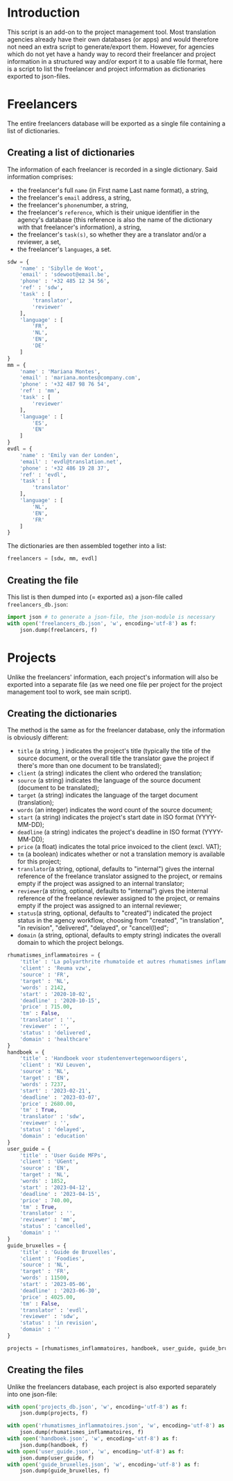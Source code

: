 # Introduction
This script is an add-on to the project management tool. Most translation agencies already have their own databases (or apps) and would therefore not need an extra script to generate/export them. However, for agencies which do not yet have a handy way to record their freelancer and project information in a structured way and/or export it to a usable file format, here is a script to list the freelancer and project information as dictionaries exported to json-files.

# Freelancers
The entire freelancers database will be exported as a single file containing a list of dictionaries.

## Creating a list of dictionaries
The information of each freelancer is recorded in a single dictionary. Said information comprises:
- the freelancer's full `name` (in First name Last name format), a string,
- the freelancer's `email` address, a string,
- the freelancer's `phone`number, a string,
- the freelancer's `reference`, which is their unique identifier in the agency's database (this reference is also the name of the dictionary with that freelancer's information), a string,
- the freelancer's `task(s)`, so whether they are a translator and/or a reviewer, a set,
- the freelancer's `languages`, a set.


```python
sdw = {
    'name' : 'Sibylle de Woot',
    'email' : 'sdewoot@email.be',
    'phone' : '+32 485 12 34 56',
    'ref' : 'sdw',
    'task' : [
        'translator',
        'reviewer'
    ],
    'language' : [
        'FR',
        'NL',
        'EN',
        'DE'
    ]
}
mm = {
    'name' : 'Mariana Montes',
    'email' : 'mariana.montes@company.com',
    'phone' : '+32 487 98 76 54',
    'ref' : 'mm',
    'task' : [
        'reviewer'
    ],
    'language' : [
        'ES',
        'EN'
    ]
}
evdl = {
    'name' : 'Emily van der Londen',
    'email' : 'evdl@translation.net',
    'phone' : '+32 486 19 28 37',
    'ref' : 'evdl',
    'task' : [
        'translator'
    ],
    'language' : [
        'NL',
        'EN',
        'FR'
    ]
}
```

The dictionaries are then assembled together into a list:


```python
freelancers = [sdw, mm, evdl]
```

## Creating the file
This list is then dumped into (= exported as) a json-file called `freelancers_db.json`:


```python
import json # to generate a json-file, the json-module is necessary
with open('freelancers_db.json', 'w', encoding='utf-8') as f:
    json.dump(freelancers, f)
```

# Projects
Unlike the freelancers' information, each project's information will also be exported into a separate file (as we need one file per project for the project management tool to work, see main script).

## Creating the dictionaries
The method is the same as for the freelancer database, only the information is obviously different:
- `title` (a string, ) indicates the project's title (typically the title of the source document, or the overall title the translator gave the project if there's more than one document to be translated);
- `client` (a string) indicates the client who ordered the translation;
- `source` (a string) indicates the language of the source document (document to be translated);
- `target` (a string) indicates the language of the target document (translation);
- `words` (an integer) indicates the word count of the source document;
- `start` (a string) indicates the project's start date in ISO format (YYYY-MM-DD);
- `deadline` (a string) indicates the project's deadline in ISO format (YYYY-MM-DD);
- `price` (a float) indicates the total price invoiced to the client (excl. VAT);
- `tm` (a boolean) indicates whether or not a translation memory is available for this project;
- `translator`(a string, optional, defaults to "internal") gives the internal reference of the freelance translator assigned to the project, or remains empty if the project was assigned to an internal translator;
- `reviewer`(a string, optional, defaults to "internal") gives the internal reference of the freelance reviewer assigned to the project, or remains empty if the project was assigned to an internal reviewer;
- `status`(a string, optional, defaults to "created") indicated the project status in the agency workflow, choosing from "created", "in translation", "in revision", "delivered", "delayed", or "cancel(l)ed";
- `domain` (a string, optional, defaults to empty string) indicates the overall domain to which the project belongs.


```python
rhumatismes_inflammatoires = {
    'title' : 'La polyarthrite rhumatoïde et autres rhumatismes inflammatoires',
    'client' : 'Reuma vzw',
    'source' : 'FR',
    'target' : 'NL',
    'words' : 2142,
    'start' : '2020-10-02',
    'deadline' : '2020-10-15',
    'price' : 715.00,
    'tm' : False,
    'translator' : '',
    'reviewer' : '',
    'status' : 'delivered',
    'domain' : 'healthcare'
}
handboek = {
    'title' : 'Handboek voor studentenvertegenwoordigers',
    'client' : 'KU Leuven',
    'source' : 'NL',
    'target' : 'EN',
    'words' : 7237,
    'start' : '2023-02-21',
    'deadline' : '2023-03-07',
    'price' : 2680.00,
    'tm' : True,
    'translator' : 'sdw',
    'reviewer' : '',
    'status' : 'delayed',    
    'domain' : 'education'
}
user_guide = {
    'title' : 'User Guide MFPs',
    'client' : 'UGent',
    'source' : 'EN',
    'target' : 'NL',
    'words' : 1852,
    'start' : '2023-04-12',
    'deadline' : '2023-04-15',
    'price' : 740.00,
    'tm' : True,
    'translator' : '',
    'reviewer' : 'mm',
    'status' : 'cancelled',
    'domain' : ''
}
guide_bruxelles = {
    'title' : 'Guide de Bruxelles',
    'client' : 'Foodies',
    'source' : 'NL',
    'target' : 'FR',
    'words' : 11500,
    'start' : '2023-05-06',
    'deadline' : '2023-06-30',
    'price' : 4025.00,
    'tm' : False,
    'translator' : 'evdl',
    'reviewer' : 'sdw',
    'status' : 'in revision',    
    'domain' : ''
}
```


```python
projects = [rhumatismes_inflammatoires, handboek, user_guide, guide_bruxelles]
```

## Creating the files
Unlike the freelancers database, each project is also exported separately into one json-file:


```python
with open('projects_db.json', 'w', encoding='utf-8') as f:
    json.dump(projects, f)

with open('rhumatismes_inflammatoires.json', 'w', encoding='utf-8') as f:
    json.dump(rhumatismes_inflammatoires, f)
with open('handboek.json', 'w', encoding='utf-8') as f:
    json.dump(handboek, f)
with open('user_guide.json', 'w', encoding='utf-8') as f:
    json.dump(user_guide, f)
with open('guide_bruxelles.json', 'w', encoding='utf-8') as f:
    json.dump(guide_bruxelles, f)
```

